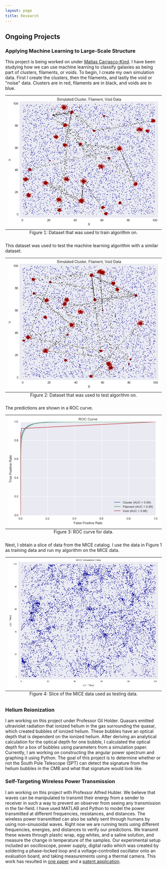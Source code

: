 ```yaml
---
layout: page
title: Research
---
```


## Ongoing Projects

### Applying Machine Learning to Large-Scale Structure  
This project is being worked on under [Matias Carrasco-Kind](matias-ck.com). I have been studying how we can use machine learning to classify galaxies as being part of clusters, filaments, or voids. To begin, I create my own simulation data. First I create the clusters, then the filaments, and lastly the void or "noise" data. Clusters are in red, filaments are in black, and voids are in blue.  
  
<table class="image">
<caption align="bottom">Figure 1: Dataset that was used to train algorithm on.</caption>
<tr><td><img src="images/adata_image.png" width = "600"></td></tr>
</table>  
  
  
This dataset was used to test the machine learning algorithm with a similar dataset.

<table class="image">
<caption align="bottom">Figure 2: Dataset that was used to test algorithm on.</caption>
<tr><td><img src="images/bdata.png" width = "600"></td></tr>
</table>  
  
  
The predictions are shown in a ROC curve.  
  
<table class="image">
<caption align="bottom">Figure 3: ROC curve for data.</caption>
<tr><td><img src="images/ROC_2.png" width = "600"></td></tr>
</table>  
  
  
Next, I obtain a slice of data from the MICE catalog. I use the data in Figure 1 as training data and run my algorithm on the MICE data.  
<table class="image">
<caption align="bottom">Figure 4: Slice of the MICE data used as testing data.</caption>
<tr><td><img src="images/MICE100.png" width = "600"></td></tr>
</table>  
  


### Helium Reionization  
  
I am working on this project under Professor Gil Holder. Quasars emitted ultraviolet radiation that ionized helium in the gas surrounding the quasar, which created bubbles of ionized helium. These bubbles have an optical depth that is dependent on the ionized helium. After deriving an analytical calculation for the optical depth for one bubble, I calculated the optical depth for a box of bubbles using parameters from a simulation paper. Currently, I am working on constructing the angular power spectrum and graphing it using Python. The goal of this project is to determine whether or not the South Pole Telescope (SPT) can detect the signature from the helium bubbles in the CMB and what that signature would look like.  

### Self-Targeting Wireless Power Transmission  
  
I am working on this project with Professor Alfred Hubler. We believe that waves can be manipulated to transmit their energy from a sender to receiver in such a way to prevent an observer from seeing any transmission in the far-field. I have used MATLAB and Python to model the power transmitted at different frequencies, resistances, and distances. The wireless power transmitted can also be safely sent through humans by using non-sinusoidal waves. Right now we are running tests using different frequencies, energies, and distances to verify our predictions. We transmit these waves through plastic wrap, egg whites, and a saline solution, and measure the change in temperature of the samples. Our experimental setup included an oscilloscope, power supply, digital radio which was created by soldering a phase-locked loop and a voltage-controlled oscillator onto an evaluation board, and taking measurements using a thermal camera. This work has resulted in [one paper](http://thomaskirsh.com/Publications.html) and a [patent application](http://thomaskirsh.com/CV.html).
